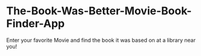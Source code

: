 # The-Book-Was-Better-Movie-Book-Finder-App
Enter your favorite Movie and find the book it was based on at a library near you!
